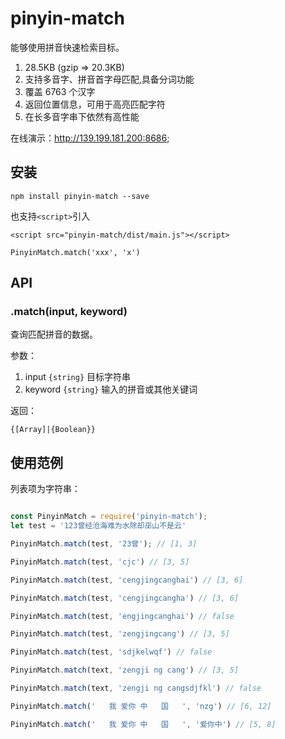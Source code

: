 # pinyin-match

能够使用拼音快速检索目标。

1. 28.5KB (gzip => 20.3KB)
2. 支持多音字、拼音首字母匹配,具备分词功能
3. 覆盖 6763 个汉字
4. 返回位置信息，可用于高亮匹配字符
5. 在长多音字串下依然有高性能

在线演示：<http://139.199.181.200:8686>;

## 安装

```shell
npm install pinyin-match --save
```

也支持`<script>`引入

`<script src="pinyin-match/dist/main.js"></script>`

`PinyinMatch.match('xxx', 'x')`

## API

### .match(input, keyword)

查询匹配拼音的数据。

参数：

1. input `{string}` 目标字符串
2. keyword `{string}` 输入的拼音或其他关键词

返回：

`{[Array]|{Boolean}}`

## 使用范例

列表项为字符串：

```js

const PinyinMatch = require('pinyin-match');
let test = '123曾经沧海难为水除却巫山不是云'

PinyinMatch.match(test, '23曾'); // [1, 3]

PinyinMatch.match(test, 'cjc') // [3, 5]

PinyinMatch.match(test, 'cengjingcanghai') // [3, 6]

PinyinMatch.match(test, 'cengjingcangha') // [3, 6]

PinyinMatch.match(test, 'engjingcanghai') // false

PinyinMatch.match(test, 'zengjingcang') // [3, 5]

PinyinMatch.match(test, 'sdjkelwqf') // false

PinyinMatch.match(text, 'zengji ng cang') // [3, 5]

PinyinMatch.match(text, 'zengji ng cangsdjfkl') // false

PinyinMatch.match('   我 爱你 中   国   ', 'nzg') // [6, 12]

PinyinMatch.match('   我 爱你 中   国   ', '爱你中') // [5, 8]

```
